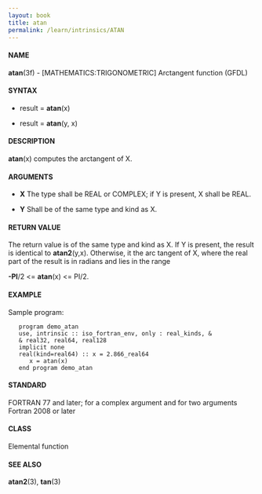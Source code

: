 ```yaml
---
layout: book
title: atan
permalink: /learn/intrinsics/ATAN
---
```

#### NAME

__atan__(3f) - \[MATHEMATICS:TRIGONOMETRIC\] Arctangent function
(GFDL)

#### SYNTAX

  - result = __atan__(x)

  - result = __atan__(y, x)

#### DESCRIPTION

__atan__(x) computes the arctangent of X.

#### ARGUMENTS

  - __X__
    The type shall be REAL or COMPLEX; if Y is present, X shall be REAL.

  - __Y__
    Shall be of the same type and kind as X.

#### RETURN VALUE

The return value is of the same type and kind as X. If Y is present, the
result is identical to __atan2__(y,x). Otherwise, it the arc tangent of
X, where the real part of the result is in radians and lies in the range

__-PI__/2 \<= __atan__(x) \<= PI/2.

#### EXAMPLE

Sample program:

```
   program demo_atan
   use, intrinsic :: iso_fortran_env, only : real_kinds, &
   & real32, real64, real128
   implicit none
   real(kind=real64) :: x = 2.866_real64
      x = atan(x)
   end program demo_atan
```

#### STANDARD

FORTRAN 77 and later; for a complex argument and for two
arguments Fortran 2008 or later

#### CLASS

Elemental function

#### SEE ALSO

__atan2__(3), __tan__(3)
